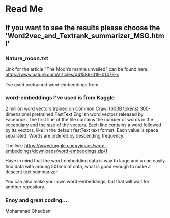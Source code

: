 # Read Me


## If you want to see the results please choose the 'Word2vec_and_Textrank_summarizer_MSG.html'

### Nature_moon.txt
Link for the article "The Moon’s mantle unveiled" can be found here: https://www.nature.com/articles/d41586-019-01479-x

I've used pretrained word-embeddings from 
 


### word-embeddings I've used is from Kaggle
2 million word vectors trained on Common Crawl (600B tokens)
300-dimensional pretrained FastText English word vectors released by Facebook.
The first line of the file contains the number of words in the vocabulary and the size of the vectors. 
Each line contains a word followed by its vectors, like in the default fastText text format.
Each value is space separated. Words are ordered by descending frequency.

The link: https://www.kaggle.com/yimacs/word-embeddings/downloads/word-embeddings.zip/1

Have in mind that the word-embedding data is way to large and u can easily find data with aroung 500mb of data, what is good enough
to make a descent text summarizer.

You can also make your own word-embeddings, but that will wait for another repository.

### Enoy and great coding...


Mohammad Ghadban
